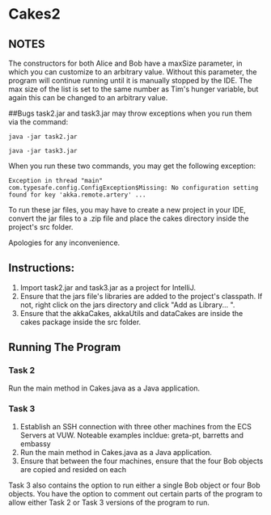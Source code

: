 # Cakes2

## NOTES
The constructors for both Alice and Bob have a maxSize parameter, in which you can customize to an arbitrary value.
Without this parameter, the program will continue running until it is manually stopped by the IDE.
The max size of the list is set to the same number as Tim's hunger variable, but again this can be changed to an arbitrary value.

##Bugs
task2.jar and task3.jar may throw exceptions when you run them via the command:

``
java -jar task2.jar
``


``
java -jar task3.jar
``

When you run these two commands, you may get the following exception:

``
Exception in thread "main" com.typesafe.config.ConfigException$Missing: No configuration setting found for key 'akka.remote.artery'
...
``

To run these jar files, you may have to create a new project in your IDE, convert the jar files to a .zip file 
and place the cakes directory inside the project's src folder.

Apologies for any inconvenience.

## Instructions:
1. Import task2.jar and task3.jar as a project for IntelliJ.
2. Ensure that the jars file's libraries are added to the project's classpath. If not, right click on the jars directory and click "Add as Library... ".
3. Ensure that the akkaCakes, akkaUtils and dataCakes are inside the cakes package inside the src folder.

## Running The Program
### Task 2
Run the main method in Cakes.java as a Java application.

### Task 3
1. Establish an SSH connection with three other machines from the ECS Servers at VUW. Noteable examples incldue: greta-pt, barretts and embassy
2. Run the main method in Cakes.java as a Java application.
3. Ensure that between the four machines, ensure that the four Bob objects are copied and resided on each

Task 3 also contains the option to run either a single Bob object or four Bob objects. 
You have the option to comment out certain parts of the program to allow either Task 2 or Task 3 versions of the program to run.